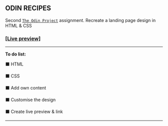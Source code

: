 ## ODIN RECIPES

Second [`The Odin Project`](https://www.theodinproject.com) assignment. Recreate a landing page design in HTML & CSS

### [[Live preview]]() 

------


**To do list:**

:black_large_square: HTML

:black_large_square: CSS

:black_large_square: Add own content

:black_large_square: Customise the design

:black_large_square: Create live preview & link




------
